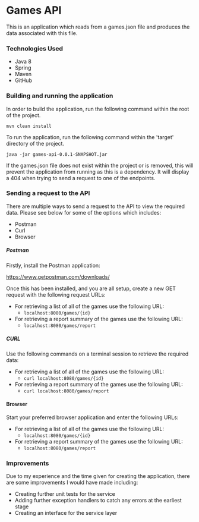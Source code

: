 # Games API

This is an application which reads from a games.json file and produces the data associated with this file.

### Technologies Used

- Java 8
- Spring
- Maven
- GitHub

### Building and running the application

In order to build the application, run the following command within the root of the project.

```mvn clean install```

To run the application, run the following command within the 'target' directory of the project.

```java -jar games-api-0.0.1-SNAPSHOT.jar```

If the games.json file does not exist within the project or is removed, this will prevent the application from running as this is a dependency. It will display a 404 when trying to send a request to one of the endpoints.

### Sending a request to the API

There are multiple ways to send a request to the API to view the required data. Please see below for some of the options which includes:

- Postman
- Curl
- Browser

##### Postman

Firstly, install the Postman application:

https://www.getpostman.com/downloads/

Once this has been installed, and you are all setup, create a new GET request with the following request URLs:

- For retrieving a list of all of the games use the following URL:
    - ```localhost:8080/games/{id}```
- For retrieving a report summary of the games use the following URL:
    - ```localhost:8080/games/report```
 
##### CURL

Use the following commands on a terminal session to retrieve the required data:

- For retrieving a list of all of the games use the following URL:
    - ```curl localhost:8080/games/{id}```
- For retrieving a report summary of the games use the following URL:
    - ```curl localhost:8080/games/report```
    
#### Browser

Start your preferred browser application and enter the following URLs:

- For retrieving a list of all of the games use the following URL:
    - ```localhost:8080/games/{id}```
- For retrieving a report summary of the games use the following URL:
    - ```localhost:8080/games/report```
    
### Improvements

Due to my experience and the time given for creating the application, there are some improvements I would have made including:

- Creating further unit tests for the service
- Adding further exception handlers to catch any errors at the earliest stage
- Creating an interface for the service layer
    
    




